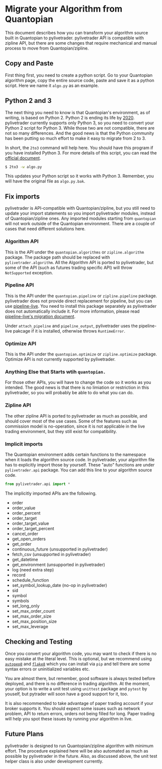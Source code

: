 # Migrate your Algorithm from Quantopian

This document describes how you can transform your algorithm source built in
Quantopian to pylivetrader. pylivetrader API is compatible with zipline API,
but there are some changes that require mechanical and manual process to
move from Quantopian/zipline.

## Copy and Paste
First thing first, you need to create a python script. Go to your Quantopian
algorithm page, copy the entire source code, paste and save it as a
python script. Here we name it `algo.py` as an example.

## Python 2 and 3
The next thing you need to know is that Quantopian's environment, as of
writing, is based on Python 2.  Python 2 is ending its life by [2020](https://pythonclock.org/).
pylivetrader currently supports only Python 3, so you need to convert
your Python 2 script for Python 3.  While those two are not compatible,
there are not so many differences. And the good news is that the Python community
has been putting so much effort to make it easy to migrate from 2 to 3.

In short, the `2to3` command will help here.  You should have this program
if you have installed Python 3. For more details of this script, you can
read the [official document](https://docs.python.org/3.6/library/2to3.html).

```sh
$ 2to3 -w algo.py
```

This updates your Python script so it works with Python 3. Remember, you
will have the original file as `algo.py.bak`.

## Fix imports
pylivetrader is API-compatible with Quantopian/zipline, but you still need to
update your import statements so you import pylivetrader modules, instead of
Quantopian/zipline ones. Any imported modules starting from `quantopian`
will not work outside of the Quantopian environment. There are a couple of cases
that need different solutions here.

### Algorithm API
This is the API under the `quantopian.algorithms` or `zipline.algorithm`
package. The package path should be replaced with `pylivetrader.algorithm`.
All the Algorithm API is ported to pylivetrader, but some of the API (such as
futures trading specific API) will throw `NotSupported` exception.

### Pipeline API
This is the API under the `quantopian.pipeline` or `zipline.pipeline` package.
pylivetrader does not provide direct replacement for pipeline, but you can
use [pipeline-live](https://github.com/alpacahq/pipeline-live). You need to
install this package separately as pylivetrader does not automatically
include it.  For more information,
please read [pipeline-live's migration document](https://github.com/alpacahq/pipeline-live/blob/master/migration.md).

Under `attach_pipeline` and `pipeline_output`, pylivetrader uses
the pipeline-live pakcage if it is installed, otherwise throws `RuntimeError`.

### Optimize API
This is the API under the `quantopian.optimize` or `zipline.optimize`
package. Optimize API
is not currently supported by pylivetrader.

### Anything Else that Starts wtih `quantopian.`
For those other APIs, you will have to change the code so it works as you
intended.  The good news is that there is no limiation or restriction in this
pylivetrader, so you will probably be able to do what you can do.

### Zipline API
The other zipline API is ported to pylivetrader as much as possible, and
should cover most of the use cases. Some of the features such as commission
model is no-operation, since it is not applicable in the live trading
environment, but they still exist for compatibility.

### Implicit imports
The Quantopian environment adds certain functions to the namespace
when it loads the algorithm source code. In pylivetrader, your algorithm
file has to explicitly import those by yourself.  These "auto" functions
are under `pylivetrader.api` package.  You can add this line to your
algorithm source code.

```py
from pylivetrader.api import *
```

The implicitly imported APIs are the following.

- order
- order_value
- order_percent
- order_target
- order_target_value
- order_target_percent
- cancel_order
- get_open_orders
- get_order
- continuous_future (unsupported in pylivetrader)
- fetch_csv (unsupported in pylivetrader)
- get_datetime
- get_environment (unsupported in pylivetrader)
- log (need extra step)
- record
- schedule_function
- set_symbol_lookup_date (no-op in pylivetrader)
- sid
- symbol
- symbols
- set_long_only
- set_max_order_count
- set_max_order_size
- set_max_position_size
- set_max_leverage

## Checking and Testing
Once you convert your algorithm code, you may want to check if there is
no easy mistake at the literal level. This is optional, but we recommend
using [`autopep8`](https://pypi.org/project/autopep8/) and
[`flake8`](https://pypi.org/project/flake8/) which you can install via
`pip` and tell there are some syntax errors or uninitialized variables etc.

You are almost there, but remember, good software is always tested before
deployed, and there is no difference in trading algorithm. At the moment,
your option is to write a unit test using `unittest` package and `pytest`
by youself, but pytrader will soon have a good support for it, too.

It is also recommended to take advantage of paper trading account if your
broker supports it. You should expect some issues such as network problem,
API to return errors, orders not being filled for long. Paper trading will
help you spot these issues by running your algorithm in live.

## Future Plans
pylivetrader is designed to run Quantopian/zipline algorithm with minimum
effort. The procedure explained here will be also automated as much as
possible by pylivetrader in the future. Also, as discussed above, the
unit test helper class is also under development currently.
